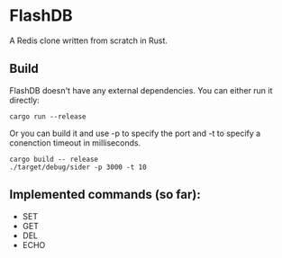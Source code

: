# FlashDB

A Redis clone written from scratch in Rust.

## Build

FlashDB doesn't have any external dependencies.
You can either run it directly:

```
cargo run --release
```

Or you can build it and use -p to specify the port and -t to specify a conenction timeout in milliseconds.

```
cargo build -- release
./target/debug/sider -p 3000 -t 10
```

## Implemented commands (so far):

- SET
- GET
- DEL
- ECHO

